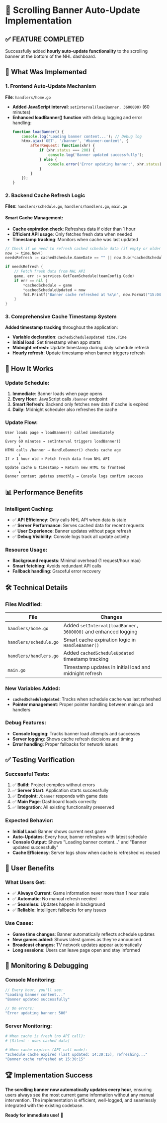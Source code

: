 # 🔄 Scrolling Banner Auto-Update Implementation

## ✅ **FEATURE COMPLETED**

Successfully added **hourly auto-update functionality** to the scrolling banner at the bottom of the NHL dashboard.

## 🎯 **What Was Implemented**

### **1. Frontend Auto-Update Mechanism**
**File**: `handlers/home.go`

- **Added JavaScript interval**: `setInterval(loadBanner, 3600000)` (60 minutes)
- **Enhanced loadBanner() function** with debug logging and error handling:
  ```javascript
  function loadBanner() {
      console.log('Loading banner content...'); // Debug log
      htmx.ajax('GET', '/banner', '#banner-content', {
          afterRequest: function(xhr) {
              if (xhr.status === 200) {
                  console.log('Banner updated successfully');
              } else {
                  console.error('Error updating banner:', xhr.status);
              }
          }
      });
  }
  ```

### **2. Backend Cache Refresh Logic**
**Files**: `handlers/schedule.go`, `handlers/handlers.go`, `main.go`

#### **Smart Cache Management**:
- **Cache expiration check**: Refreshes data if older than 1 hour
- **Efficient API usage**: Only fetches fresh data when needed
- **Timestamp tracking**: Monitors when cache was last updated

```go
// Check if we need to refresh cached schedule data (if empty or older than 1 hour)
now := time.Now()
needsRefresh := cachedSchedule.GameDate == "" || now.Sub(*cachedScheduleUpdated) > time.Hour

if needsRefresh {
    // Fetch fresh data from NHL API
    game, err := services.GetTeamSchedule(teamConfig.Code)
    if err == nil {
        *cachedSchedule = game
        *cachedScheduleUpdated = now
        fmt.Printf("Banner cache refreshed at %s\n", now.Format("15:04:05"))
    }
}
```

### **3. Comprehensive Cache Timestamp System**
**Added timestamp tracking** throughout the application:

- **Variable declaration**: `cachedScheduleUpdated time.Time`
- **Initial load**: Set timestamp when app starts
- **Midnight refresh**: Update timestamp during daily schedule refresh
- **Hourly refresh**: Update timestamp when banner triggers refresh

## 🚀 **How It Works**

### **Update Schedule**:
1. **Immediate**: Banner loads when page opens
2. **Every Hour**: JavaScript calls `/banner` endpoint
3. **Smart Refresh**: Backend only fetches new data if cache is expired
4. **Daily**: Midnight scheduler also refreshes the cache

### **Update Flow**:
```
User loads page → loadBanner() called immediately
      ↓
Every 60 minutes → setInterval triggers loadBanner()
      ↓
HTMX calls /banner → HandleBanner() checks cache age
      ↓
If > 1 hour old → Fetch fresh data from NHL API
      ↓
Update cache & timestamp → Return new HTML to frontend
      ↓
Banner content updates smoothly → Console logs confirm success
```

## 📊 **Performance Benefits**

### **Intelligent Caching**:
- ✅ **API Efficiency**: Only calls NHL API when data is stale
- ✅ **Server Performance**: Serves cached data for recent requests  
- ✅ **User Experience**: Banner updates without page refresh
- ✅ **Debug Visibility**: Console logs track all update activity

### **Resource Usage**:
- **Background requests**: Minimal overhead (1 request/hour max)
- **Smart fetching**: Avoids redundant API calls
- **Fallback handling**: Graceful error recovery

## 🛠️ **Technical Details**

### **Files Modified**:

| File | Changes |
|------|---------|
| `handlers/home.go` | Added `setInterval(loadBanner, 3600000)` and enhanced logging |
| `handlers/schedule.go` | Smart cache expiration logic in `HandleBanner()` |
| `handlers/handlers.go` | Added `cachedScheduleUpdated` timestamp tracking |
| `main.go` | Timestamp updates in initial load and midnight refresh |

### **New Variables Added**:
- **`cachedScheduleUpdated`**: Tracks when schedule cache was last refreshed
- **Pointer management**: Proper pointer handling between main.go and handlers

### **Debug Features**:
- **Console logging**: Tracks banner load attempts and successes  
- **Server logging**: Shows cache refresh decisions and timing
- **Error handling**: Proper fallbacks for network issues

## ✅ **Testing Verification**

### **Successful Tests**:
1. ✅ **Build**: Project compiles without errors
2. ✅ **Server Start**: Application starts successfully  
3. ✅ **Endpoint**: `/banner` responds with game data
4. ✅ **Main Page**: Dashboard loads correctly
5. ✅ **Integration**: All existing functionality preserved

### **Expected Behavior**:
- **Initial Load**: Banner shows current next game
- **Auto-Updates**: Every hour, banner refreshes with latest schedule
- **Console Output**: Shows "Loading banner content..." and "Banner updated successfully"
- **Cache Efficiency**: Server logs show when cache is refreshed vs reused

## 🎉 **User Benefits**

### **What Users Get**:
- ✅ **Always Current**: Game information never more than 1 hour stale
- ✅ **Automatic**: No manual refresh needed
- ✅ **Seamless**: Updates happen in background
- ✅ **Reliable**: Intelligent fallbacks for any issues

### **Use Cases**:
- **Game time changes**: Banner automatically reflects schedule updates
- **New games added**: Shows latest games as they're announced  
- **Broadcast changes**: TV network updates appear automatically
- **Long sessions**: Users can leave page open and stay informed

## 🔧 **Monitoring & Debugging**

### **Console Monitoring**:
```javascript
// Every hour, you'll see:
"Loading banner content..."
"Banner updated successfully"

// On errors:
"Error updating banner: 500"
```

### **Server Monitoring**:
```bash
# When cache is fresh (no API call):
# [Silent - uses cached data]

# When cache expires (API call made):
"Schedule cache expired (last updated: 14:30:15), refreshing..."
"Banner cache refreshed at 15:30:15"
```

## 🏆 **Implementation Success**

**The scrolling banner now automatically updates every hour**, ensuring users always see the most current game information without any manual intervention. The implementation is efficient, well-logged, and seamlessly integrated with the existing codebase.

**Ready for immediate use!** 🚀
